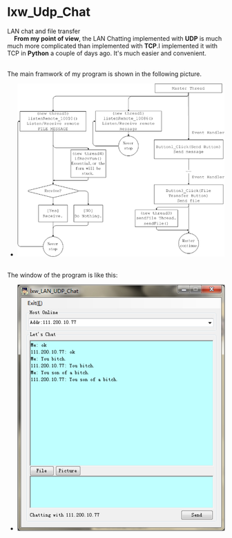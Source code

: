 lxw_Udp_Chat
============

LAN chat and file transfer<br>
&nbsp;&nbsp;&nbsp;&nbsp;<strong>From my point of view</strong>, the LAN Chatting implemented with <strong>UDP</strong> is much much more complicated than implemented with <strong>TCP</strong>.I implemented it with TCP in <strong>Python</strong> a couple of days ago. It's much easier and convenient.<br>
<br>

The main framwork of my program is shown in the following picture.<br>
* ![image](diagram.jpg)

<br>
The window of the program is like this:<br>

* ![image](form.jpg)
